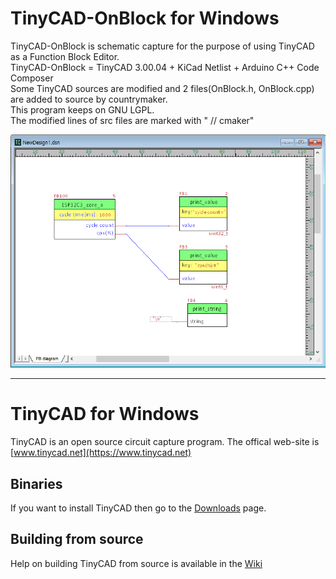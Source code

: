 # TinyCAD-OnBlock for Windows

 TinyCAD-OnBlock is schematic capture for the purpose of using TinyCAD as a Function Block Editor.  
 TinyCAD-OnBlock = TinyCAD 3.00.04 + KiCad Netlist + Arduino C++ Code Composer  
 Some TinyCAD sources are modified and 2 files(OnBlock.h, OnBlock.cpp) are added to source by countrymaker.  
 This program keeps on GNU LGPL.  
 The modified lines of src files are marked with " // cmaker"  


![](./OnBlockCapture1.png)

___


# TinyCAD for Windows

TinyCAD is an open source circuit capture program.  The offical web-site is [www.tinycad.net](https://www.tinycad.net)

## Binaries

If you want to install TinyCAD then go to the [Downloads](https://www.tinycad.net/Home/Download) page.

## Building from source

Help on building TinyCAD from source is available in the [Wiki](https://github.com/matt123p/TinyCAD/wiki/How-to-build-TinyCAD)
